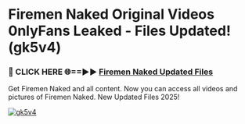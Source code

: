 # Firemen Naked Original Videos 0nlyFans Leaked - Files Updated! (gk5v4)

<h3>🔴 CLICK HERE 🌐==►► <a href="https://tinyurl.com/up5wt9bj" rel="nofollow">Firemen Naked Updated Files</a></h3>

Get Firemen Naked and all content. Now you can access all videos and pictures of Firemen Naked. New Updated Files 2025!

[![gk5v4](https://i.imgur.com/ABiUzMV.gif)](https://tinyurl.com/up5wt9bj)
